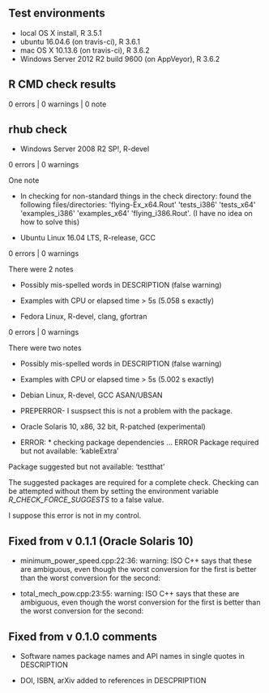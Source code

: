 ## Test environments
* local OS X install, R 3.5.1
* ubuntu 16.04.6 (on travis-ci), R 3.6.1
* mac OS X 10.13.6 (on travis-ci), R 3.6.2
* Windows Server 2012 R2 build 9600 (on AppVeyor), R 3.6.2 

## R CMD check results

0 errors | 0 warnings | 0 note


## rhub check

* Windows Server 2008 R2 SP!, R-devel

0 errors | 0 warnings 

One note

- In checking for non-standard things in the check directory: found the following
files/directories: 'flying-Ex_x64.Rout' 'tests_i386' 'tests_x64' 'examples_i386'
'examples_x64' 'flying_i386.Rout'. (I have no idea on how to solve this)

* Ubuntu Linux 16.04 LTS, R-release, GCC

0 errors | 0 warnings

There were 2 notes

- Possibly mis-spelled words in DESCRIPTION (false warning)

- Examples with CPU or elapsed time > 5s (5.058 s exactly)

* Fedora Linux, R-devel, clang, gfortran

0 errors | 0 warnings

There were two notes

- Possibly mis-spelled words in DESCRIPTION (false warning)

- Examples with CPU or elapsed time > 5s (5.002 s exactly)

* Debian Linux, R-devel, GCC ASAN/UBSAN

- PREPERROR- I suspsect this is not a problem with the package.

* Oracle Solaris 10, x86, 32 bit, R-patched (experimental)

- ERROR: * checking package dependencies ... ERROR
Package required but not available: ‘kableExtra’

Package suggested but not available: ‘testthat’

The suggested packages are required for a complete check.
Checking can be attempted without them by setting the environment
variable _R_CHECK_FORCE_SUGGESTS_ to a false value.

I suppose this error is not in my control.

## Fixed from v 0.1.1 (Oracle Solaris 10)

* minimum_power_speed.cpp:22:36: warning: ISO C++ says that these are ambiguous, even though the worst conversion for the first is better than the worst conversion for the second:

*  total_mech_pow.cpp:23:55: warning: ISO C++ says that these are ambiguous, even though the worst conversion for the first is better than the worst conversion for the second:

## Fixed from v 0.1.0 comments

* Software names package names and API names in single quotes in DESCRIPTION

* DOI, ISBN, arXiv added to references in DESCPRIPTION
